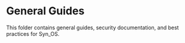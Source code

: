 # General Guides

This folder contains general guides, security documentation, and best practices for Syn_OS.
